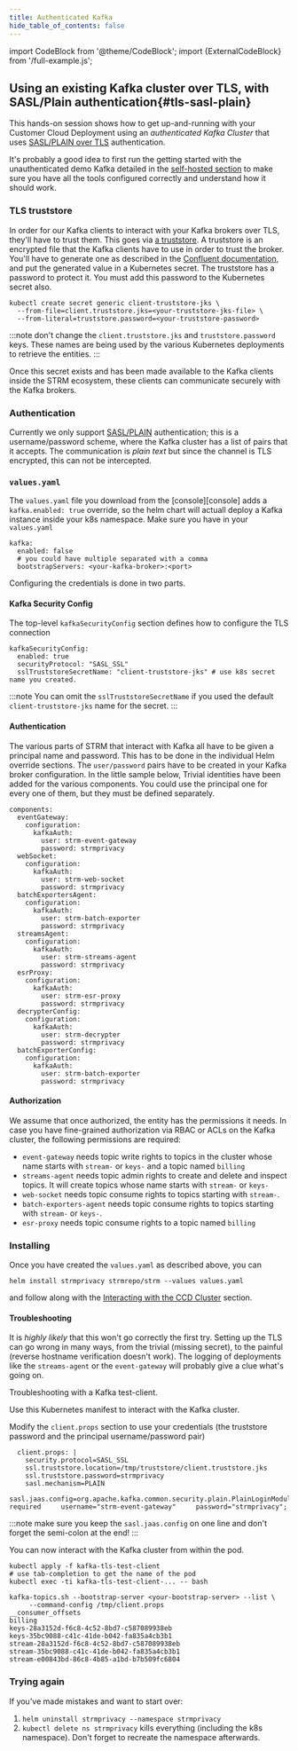 ```yaml
---
title: Authenticated Kafka
hide_table_of_contents: false
---
```


import CodeBlock from '@theme/CodeBlock';
import {ExternalCodeBlock} from '/full-example.js';

[sasl-plain]: https://docs.confluent.io/platform/current/kafka/authentication_sasl/authentication_sasl_plain.html

[kafka-ssl]: https://docs.confluent.io/platform/current/kafka/encryption.html#kafka-ssl-encryption

[keys-certs]: https://docs.confluent.io/platform/current/security/security_tutorial.html#generating-keys-certs

## Using an existing Kafka cluster over TLS, with SASL/Plain authentication{#tls-sasl-plain}

This hands-on session shows how to get up-and-running with your Customer Cloud Deployment using an _authenticated Kafka
Cluster_ that uses [SASL/PLAIN over TLS][sasl-plain] authentication.

It's probably a good idea to first run the getting started with the unauthenticated demo Kafka detailed in
the [self-hosted section](./self-hosted.md) to make sure you have all the tools configured correctly and understand how
it should work.

### TLS truststore

In order for our Kafka clients to interact with your Kafka brokers over TLS, they'll have to trust them. This goes via
[a truststore][kafka-ssl]. A truststore is an encrypted file that the Kafka clients have to use in order to trust the
broker. You'll have to generate one as described in the [Confluent documentation][keys-certs], and put the generated
value in a Kubernetes secret. The truststore has a password to protect it. You must add this password to the Kubernetes
secret also.

    kubectl create secret generic client-truststore-jks \
      --from-file=client.truststore.jks=<your-truststore-jks-file> \
      --from-literal=truststore.password=<your-truststore-password>

:::note
don't change the `client.truststore.jks` and `truststore.password` keys. These names are being used by the various
Kubernetes
deployments to retrieve the entities.
:::

Once this secret exists and has been made available to the Kafka clients inside the STRM ecosystem, these clients can
communicate securely with the Kafka brokers.

### Authentication

Currently we only support [SASL/PLAIN][sasl-plain] authentication; this is a username/password scheme, where the
Kafka cluster has a list of pairs that it accepts. The communication is _plain text_ but since the channel is TLS
encrypted, this can not be intercepted.

### `values.yaml`

The `values.yaml` file you download from the [console][console] adds a `kafka.enabled: true` override, so the helm chart
will actuall deploy a Kafka instance inside your k8s namespace. Make sure you have in your `values.yaml`

    kafka:
      enabled: false
      # you could have multiple separated with a comma
      bootstrapServers: <your-kafka-broker>:<port>

Configuring the credentials is done in two parts.

#### Kafka Security Config

The top-level `kafkaSecurityConfig` section defines how to configure the TLS connection

    kafkaSecurityConfig:
      enabled: true
      securityProtocol: "SASL_SSL"
      sslTruststoreSecretName: "client-truststore-jks" # use k8s secret name you created.

:::note
You can omit the `sslTruststoreSecretName` if you used the default `client-truststore-jks` name for the secret.
:::

#### Authentication

The various parts of STRM that interact with Kafka all have to be given a principal name and password. This has to be
done in
the individual Helm override sections. The `user/password` pairs have to be created in your Kafka broker configuration.
In the little sample below, Trivial identities have been added for the various components. You could use the principal one
for
every one of them, but they must be defined separately.

```
components:
  eventGateway:
    configuration:
      kafkaAuth:
        user: strm-event-gateway
        password: strmprivacy
  webSocket:
    configuration:
      kafkaAuth:
        user: strm-web-socket
        password: strmprivacy
  batchExportersAgent:
    configuration:
      kafkaAuth:
        user: strm-batch-exporter
        password: strmprivacy
  streamsAgent:
    configuration:
      kafkaAuth:
        user: strm-streams-agent
        password: strmprivacy
  esrProxy:
    configuration:
      kafkaAuth:
        user: strm-esr-proxy
        password: strmprivacy
  decrypterConfig:
    configuration:
      kafkaAuth:
        user: strm-decrypter
        password: strmprivacy
  batchExporterConfig:
    configuration:
      kafkaAuth:
        user: strm-batch-exporter
        password: strmprivacy
```

#### Authorization

We assume that once authorized, the entity has the permissions it needs. In case you have fine-grained authorization via
RBAC or ACLs on the Kafka cluster, the following permissions are required:

* `event-gateway` needs topic write rights to topics in the cluster whose name starts with `stream-` or `keys-` and a
  topic named `billing`
* `streams-agent` needs topic admin rights to create and delete and inspect topics. It will create topics whose name
  starts with `stream-` or `keys-`
* `web-socket` needs topic consume rights to topics starting with `stream-`.
* `batch-exporters-agent` needs topic consume rights to topics starting with `stream-` or `keys-`.
* `esr-proxy` needs topic consume rights to a topic named `billing`

### Installing

Once you have created the `values.yaml` as described above, you can

    helm install strmprivacy strmrepo/strm --values values.yaml

and follow along with the [Interacting with the CCD Cluster](#interacting) section.

#### Troubleshooting

It is _highly likely_ that this won't go correctly the first try. Setting up the TLS can go wrong in many ways, from the
trivial (missing secret), to the painful (reverse hostname verification doesn't work). The logging of deployments like
the `streams-agent` or the `event-gateway` will probably give a clue what's going on.

Troubleshooting with a Kafka test-client.

Use this Kubernetes manifest to interact with the Kafka cluster.

[//]: # (TODO: create live links to code)
<ExternalCodeBlock
url="https://raw.githubusercontent.com/strmprivacy/data-plane-helm-chart/master/test-utils/kafka-tls-client.yaml"
title="kafka-tls-client.yaml"
lang="yaml"
/>

Modify the `client.props` section to use your credentials (the truststore password and the principal username/password
pair)

```
  client.props: |
    security.protocol=SASL_SSL
    ssl.truststore.location=/tmp/truststore/client.truststore.jks
    ssl.truststore.password=strmprivacy
    sasl.mechanism=PLAIN
    sasl.jaas.config=org.apache.kafka.common.security.plain.PlainLoginModule required     username="strm-event-gateway"     password="strmprivacy";
```

:::note
make sure you keep the `sasl.jaas.config` on one line and don't forget the semi-colon at the end!
:::

You can now interact with the Kafka cluster from within the pod.

```
kubectl apply -f kafka-tls-test-client
# use tab-completion to get the name of the pod
kubectl exec -ti kafka-tls-test-client-... -- bash

kafka-topics.sh --bootstrap-server <your-bootstrap-server> --list \
     --command-config /tmp/client.props
__consumer_offsets
billing
keys-28a3152d-f6c8-4c52-8bd7-c587089938eb
keys-35bc9088-c41c-41de-b042-fa835a4cb3b1
stream-28a3152d-f6c8-4c52-8bd7-c587089938eb
stream-35bc9088-c41c-41de-b042-fa835a4cb3b1
stream-e00843bd-86c8-4b85-a1bd-b7b509fc6804
```

### Trying again

If you've made mistakes and want to start over:

1. `helm uninstall strmprivacy --namespace strmprivacy`
1. `kubectl delete ns strmprivacy` kills everything
   (including the k8s namespace). Don't forget to recreate the
   namespace afterwards.
